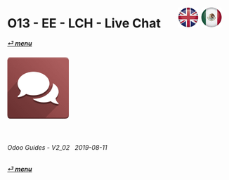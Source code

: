 # O13 - EE - LCH - Live Chat &nbsp;&nbsp;&nbsp;&nbsp; [![en-uk](/doc/img/flg/en-uk-flg-btn-sml.png)](/en-uk/o13/ee/lch/en-uk-o13-ee-lch-guides.md) [ ![es-mx](/doc/img/flg/es-mx-flg-btn-sml.png)](/es-mx/o13/ee/lch/es-mx-o13-ee-lch-guides.md)
#### [_&#x23CE; menu_](/en-uk/o13/ee/en-uk-o13-ee-guides-menu.md "Back to EE menu")  
### ![lvc](/doc/img/app/big/lch.png)
[ⱽ¹²³⁴⁵⁶⁷⁸⁹⁰⁻]: # (ⱽ¹²³⁴⁵⁶⁷⁸⁹⁰⁻)

<br>

###### Odoo Guides - V2_02 &nbsp; 2019-08-11  
**[_&#x23CE; menu_](/en-uk/o13/ee/en-uk-o13-ee-guides-menu.md)**  
